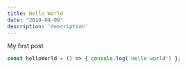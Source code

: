```yaml
---
title: Hello World
date: "2019-04-09"
description: 'description'
---
```


My first post

```js
const helloWorld = () => { console.log('Hello world') };
```